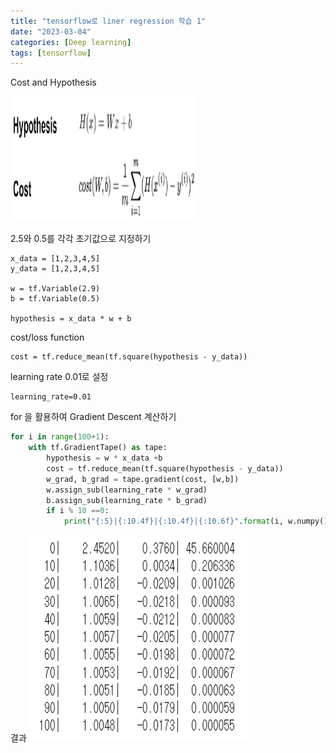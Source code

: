 ```yaml
---
title: "tensorflow로 liner regression 학습 1"
date: "2023-03-04"
categories: [Deep learning]
tags: [tensorflow]
---
```



Cost and Hypothesis

<img src="/images/2023-03-03/2023-03-04-i1.png" width="300" height="200">

2.5와 0.5를 각각 초기값으로 지정하기

```
x_data = [1,2,3,4,5]
y_data = [1,2,3,4,5]

w = tf.Variable(2.9)
b = tf.Variable(0.5)

hypothesis = x_data * w + b
```

cost/loss function

```
cost = tf.reduce_mean(tf.square(hypothesis - y_data))
```

learning rate 0.01로 설정

```
learning_rate=0.01
```


for 을 활용하여 Gradient Descent 계산하기

```python
for i in range(100+1):     
    with tf.GradientTape() as tape:  
        hypothesis = w * x_data +b  
        cost = tf.reduce_mean(tf.square(hypothesis - y_data))  
        w_grad, b_grad = tape.gradient(cost, [w,b])
        w.assign_sub(learning_rate * w_grad)
        b.assign_sub(learning_rate * b_grad)    
        if i % 10 ==0:
            print("{:5}|{:10.4f}|{:10.4f}|{:10.6f}".format(i, w.numpy(), b.numpy(), cost))
```

결과
<img src="/images/2023-03-03/2023-03-04-i2.png" width="350" height="330">




[def]: ./images/hc.png
